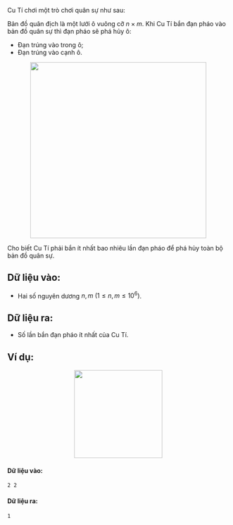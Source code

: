 Cu Tí chơi một trò chơi quân sự như sau:

Bản đồ quân địch là một lưới ô vuông cỡ $n×m$. Khi Cu Tí bắn đạn pháo vào bản đồ quân sự thì đạn pháo sẽ phá hủy ô:
- Đạn trúng vào trong ô;
- Đạn trúng vào cạnh ô.
<center><img src="/images/problems/183/GAME.png" width="400px" /></center>

Cho biết Cu Tí phải bắn ít nhất bao nhiêu lần đạn pháo để phá hủy toàn bộ bản đồ quân sự.

## Dữ liệu vào:
- Hai số nguyên dương $n,m\ (1≤n,m≤ 10^6)$.

## Dữ liệu ra:
- Số lần bắn đạn pháo ít nhất của Cu Tí.

## Ví dụ:
<center><img src="/images/problems/183/GAME2.png" width="200px" /></center>

#### Dữ liệu vào:	
```
2 2
```

#### Dữ liệu ra:
```
1
```